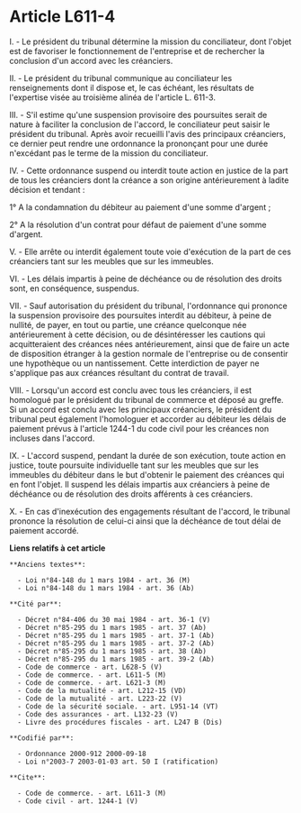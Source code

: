 # Article L611-4

I. - Le président du tribunal détermine la mission du conciliateur, dont l'objet est de favoriser le fonctionnement de
l'entreprise et de rechercher la conclusion d'un accord avec les créanciers.

II. - Le président du tribunal communique au conciliateur les renseignements dont il dispose et, le cas échéant, les
résultats de l'expertise visée au troisième alinéa de l'article L. 611-3.

III. - S'il estime qu'une suspension provisoire des poursuites serait de nature à faciliter la conclusion de l'accord, le
conciliateur peut saisir le président du tribunal. Après avoir recueilli l'avis des principaux créanciers, ce dernier peut
rendre une ordonnance la prononçant pour une durée n'excédant pas le terme de la mission du conciliateur.

IV. - Cette ordonnance suspend ou interdit toute action en justice de la part de tous les créanciers dont la créance a son
origine antérieurement à ladite décision et tendant :

1° A la condamnation du débiteur au paiement d'une somme d'argent ;

2° A la résolution d'un contrat pour défaut de paiement d'une somme d'argent.

V. - Elle arrête ou interdit également toute voie d'exécution de la part de ces créanciers tant sur les meubles que sur les
immeubles.

VI. - Les délais impartis à peine de déchéance ou de résolution des droits sont, en conséquence, suspendus.

VII. - Sauf autorisation du président du tribunal, l'ordonnance qui prononce la suspension provisoire des poursuites interdit
au débiteur, à peine de nullité, de payer, en tout ou partie, une créance quelconque née antérieurement à cette décision, ou
de désintéresser les cautions qui acquitteraient des créances nées antérieurement, ainsi que de faire un acte de disposition
étranger à la gestion normale de l'entreprise ou de consentir une hypothèque ou un nantissement. Cette interdiction de payer
ne s'applique pas aux créances résultant du contrat de travail.

VIII. - Lorsqu'un accord est conclu avec tous les créanciers, il est homologué par le président du tribunal de commerce et
déposé au greffe. Si un accord est conclu avec les principaux créanciers, le président du tribunal peut également
l'homologuer et accorder au débiteur les délais de paiement prévus à l'article 1244-1 du code civil pour les créances non
incluses dans l'accord.

IX. - L'accord suspend, pendant la durée de son exécution, toute action en justice, toute poursuite individuelle tant sur les
meubles que sur les immeubles du débiteur dans le but d'obtenir le paiement des créances qui en font l'objet. Il suspend les
délais impartis aux créanciers à peine de déchéance ou de résolution des droits afférents à ces créanciers.

X. - En cas d'inexécution des engagements résultant de l'accord, le tribunal prononce la résolution de celui-ci ainsi que la
déchéance de tout délai de paiement accordé.

**Liens relatifs à cet article**

	**Anciens textes**:

	  - Loi n°84-148 du 1 mars 1984 - art. 36 (M)
	  - Loi n°84-148 du 1 mars 1984 - art. 36 (Ab)

	**Cité par**:

	  - Décret n°84-406 du 30 mai 1984 - art. 36-1 (V)
	  - Décret n°85-295 du 1 mars 1985 - art. 37 (Ab)
	  - Décret n°85-295 du 1 mars 1985 - art. 37-1 (Ab)
	  - Décret n°85-295 du 1 mars 1985 - art. 37-2 (Ab)
	  - Décret n°85-295 du 1 mars 1985 - art. 38 (Ab)
	  - Décret n°85-295 du 1 mars 1985 - art. 39-2 (Ab)
	  - Code de commerce - art. L628-5 (V)
	  - Code de commerce. - art. L611-5 (M)
	  - Code de commerce. - art. L621-3 (M)
	  - Code de la mutualité - art. L212-15 (VD)
	  - Code de la mutualité - art. L223-22 (V)
	  - Code de la sécurité sociale. - art. L951-14 (VT)
	  - Code des assurances - art. L132-23 (V)
	  - Livre des procédures fiscales - art. L247 B (Dis)

	**Codifié par**:

	  - Ordonnance 2000-912 2000-09-18
	  - Loi n°2003-7 2003-01-03 art. 50 I (ratification)

	**Cite**:

	  - Code de commerce. - art. L611-3 (M)
	  - Code civil - art. 1244-1 (V)
